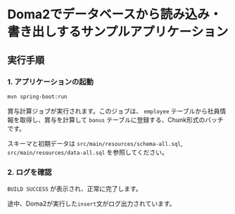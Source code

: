 # Doma2でデータベースから読み込み・書き出しするサンプルアプリケーション

## 実行手順

### 1. アプリケーションの起動

```bash
mvn spring-boot:run
```

賞与計算ジョブが実行されます。このジョブは、 `employee` テーブルから社員情報を取得し、賞与を計算して `bonus` テーブルに登録する、Chunk形式のバッチです。

スキーマと初期データは `src/main/resources/schema-all.sql`, `src/main/resources/data-all.sql` を参照してください。

### 2. ログを確認

`BUILD SUCCESS` が表示され、正常に完了します。

途中、Doma2が実行した`insert`文がログ出力されています。
